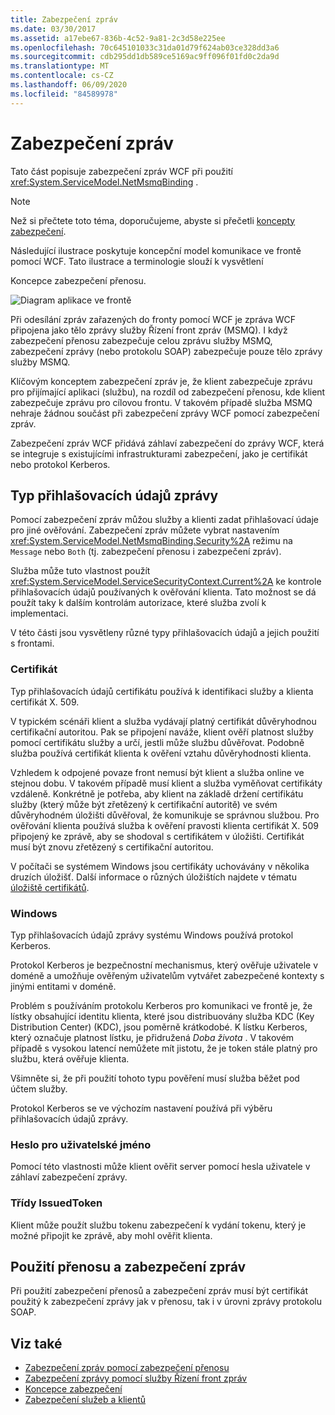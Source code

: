 ```yaml
---
title: Zabezpečení zpráv
ms.date: 03/30/2017
ms.assetid: a17ebe67-836b-4c52-9a81-2c3d58e225ee
ms.openlocfilehash: 70c645101033c31da01d79f624ab03ce328dd3a6
ms.sourcegitcommit: cdb295dd1db589ce5169ac9ff096f01fd0c2da9d
ms.translationtype: MT
ms.contentlocale: cs-CZ
ms.lasthandoff: 06/09/2020
ms.locfileid: "84589978"
---
```

# <a name="securing-messages-using-message-security"></a>Zabezpečení zpráv
Tato část popisuje zabezpečení zpráv WCF při použití <xref:System.ServiceModel.NetMsmqBinding> .  
  
> [!NOTE]
> Než si přečtete toto téma, doporučujeme, abyste si přečetli [koncepty zabezpečení](security-concepts.md).  
  
 Následující ilustrace poskytuje koncepční model komunikace ve frontě pomocí WCF. Tato ilustrace a terminologie slouží k vysvětlení  
  
 Koncepce zabezpečení přenosu.  
  
 ![Diagram aplikace ve frontě](media/distributed-queue-figure.jpg "Distribuované – fronta – obrázek")  
  
 Při odesílání zpráv zařazených do fronty pomocí WCF je zpráva WCF připojena jako tělo zprávy služby Řízení front zpráv (MSMQ). I když zabezpečení přenosu zabezpečuje celou zprávu služby MSMQ, zabezpečení zprávy (nebo protokolu SOAP) zabezpečuje pouze tělo zprávy služby MSMQ.  
  
 Klíčovým konceptem zabezpečení zpráv je, že klient zabezpečuje zprávu pro přijímající aplikaci (službu), na rozdíl od zabezpečení přenosu, kde klient zabezpečuje zprávu pro cílovou frontu. V takovém případě služba MSMQ nehraje žádnou součást při zabezpečení zprávy WCF pomocí zabezpečení zpráv.  
  
 Zabezpečení zpráv WCF přidává záhlaví zabezpečení do zprávy WCF, která se integruje s existujícími infrastrukturami zabezpečení, jako je certifikát nebo protokol Kerberos.  
  
## <a name="message-credential-type"></a>Typ přihlašovacích údajů zprávy  
 Pomocí zabezpečení zpráv můžou služby a klienti zadat přihlašovací údaje pro jiné ověřování. Zabezpečení zpráv můžete vybrat nastavením <xref:System.ServiceModel.NetMsmqBinding.Security%2A> režimu na `Message` nebo `Both` (tj. zabezpečení přenosu i zabezpečení zpráv).  
  
 Služba může tuto vlastnost použít <xref:System.ServiceModel.ServiceSecurityContext.Current%2A> ke kontrole přihlašovacích údajů používaných k ověřování klienta. Tato možnost se dá použít taky k dalším kontrolám autorizace, které služba zvolí k implementaci.  
  
 V této části jsou vysvětleny různé typy přihlašovacích údajů a jejich použití s frontami.  
  
### <a name="certificate"></a>Certifikát  
 Typ přihlašovacích údajů certifikátu používá k identifikaci služby a klienta certifikát X. 509.  
  
 V typickém scénáři klient a služba vydávají platný certifikát důvěryhodnou certifikační autoritou. Pak se připojení naváže, klient ověří platnost služby pomocí certifikátu služby a určí, jestli může službu důvěřovat. Podobně služba používá certifikát klienta k ověření vztahu důvěryhodnosti klienta.  
  
 Vzhledem k odpojené povaze front nemusí být klient a služba online ve stejnou dobu. V takovém případě musí klient a služba vyměňovat certifikáty vzdáleně. Konkrétně je potřeba, aby klient na základě držení certifikátu služby (který může být zřetězený k certifikační autoritě) ve svém důvěryhodném úložišti důvěřoval, že komunikuje se správnou službou. Pro ověřování klienta používá služba k ověření pravosti klienta certifikát X. 509 připojený ke zprávě, aby se shodoval s certifikátem v úložišti. Certifikát musí být znovu zřetězený s certifikační autoritou.  
  
 V počítači se systémem Windows jsou certifikáty uchovávány v několika druzích úložišť. Další informace o různých úložištích najdete v tématu [úložiště certifikátů](https://docs.microsoft.com/previous-versions/windows/it-pro/windows-server-2003/cc757138(v=ws.10)).  
  
### <a name="windows"></a>Windows  
 Typ přihlašovacích údajů zprávy systému Windows používá protokol Kerberos.  
  
 Protokol Kerberos je bezpečnostní mechanismus, který ověřuje uživatele v doméně a umožňuje ověřeným uživatelům vytvářet zabezpečené kontexty s jinými entitami v doméně.  
  
 Problém s používáním protokolu Kerberos pro komunikaci ve frontě je, že lístky obsahující identitu klienta, které jsou distribuovány služba KDC (Key Distribution Center) (KDC), jsou poměrně krátkodobé. K lístku Kerberos, který označuje platnost lístku, je přidružená *Doba života* . V takovém případě s vysokou latencí nemůžete mít jistotu, že je token stále platný pro službu, která ověřuje klienta.  
  
 Všimněte si, že při použití tohoto typu pověření musí služba běžet pod účtem služby.  
  
 Protokol Kerberos se ve výchozím nastavení používá při výběru přihlašovacích údajů zprávy.
  
### <a name="username-password"></a>Heslo pro uživatelské jméno  
 Pomocí této vlastnosti může klient ověřit server pomocí hesla uživatele v záhlaví zabezpečení zprávy.  
  
### <a name="issuedtoken"></a>Třídy IssuedToken  
 Klient může použít službu tokenu zabezpečení k vydání tokenu, který je možné připojit ke zprávě, aby mohl ověřit klienta.  
  
## <a name="using-transport-and-message-security"></a>Použití přenosu a zabezpečení zpráv  
 Při použití zabezpečení přenosů a zabezpečení zpráv musí být certifikát použitý k zabezpečení zprávy jak v přenosu, tak i v úrovni zprávy protokolu SOAP.  
  
## <a name="see-also"></a>Viz také

- [Zabezpečení zpráv pomocí zabezpečení přenosu](securing-messages-using-transport-security.md)
- [Zabezpečení zprávy pomocí služby Řízení front zpráv](../samples/message-security-over-message-queuing.md)
- [Koncepce zabezpečení](security-concepts.md)
- [Zabezpečení služeb a klientů](securing-services-and-clients.md)
